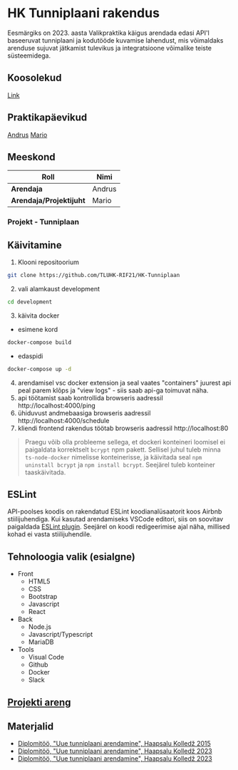 # HK Tunniplaani rakendus

Eesmärgiks on 2023. aasta Valikpraktika käigus arendada edasi API'l baseeruvat tunniplaani ja kodutööde kuvamise lahendust, mis võimaldaks arenduse sujuvat jätkamist tulevikus ja integratsioone võimalike teiste süsteemidega.

## Koosolekud

[Link](https://github.com/TLUHK-RIF21/HK-Tunniplaan/blob/master/rif21/koosolekud.md)

## Praktikapäevikud
[Andrus](https://github.com/TLUHK-RIF21/HK-Tunniplaan/issues/2)
[Mario](https://github.com/TLUHK-RIF21/HK-Tunniplaan/issues/1)

## Meeskond

| **Roll**   | **Nimi** |
| ---------- | -------- |
| **Arendaja** | Andrus    |
| **Arendaja/Projektijuht** | Mario    |

### Projekt - Tunniplaan

## Käivitamine

1. Klooni repositoorium 
```bash
git clone https://github.com/TLUHK-RIF21/HK-Tunniplaan
```
2. vali alamkaust development 
```bash
cd development
```
3. käivita docker
- esimene kord 
```bash
docker-compose build
```
- edaspidi 
```bash
docker-compose up -d
```
4. arendamisel vsc docker extension ja seal vaates "containers" juurest api peal parem klõps ja "view logs" - siis saab api-ga toimuvat näha.
5. api töötamist saab kontrollida browseris aadressil http://localhost:4000/ping
6. ühiduvust andmebaasiga browseris aadressil http://localhost:4000/schedule
7. kliendi frontend rakendus töötab browseris aadressil http://localhost:80

> Praegu võib olla probleeme sellega, et dockeri konteineri loomisel ei paigaldata korrektselt `bcrypt` npm pakett. Sellisel juhul tuleb minna `ts-node-docker` nimelisse konteinerisse, ja käivitada seal `npm uninstall bcrypt` ja `npm install bcrypt`. Seejärel tuleb konteiner taaskäivitada.

## ESLint

API-poolses koodis on rakendatud ESLint koodianalüsaatorit koos Airbnb stiilijuhendiga. Kui kasutad arendamiseks VSCode editori, siis on soovitav paigaldada [ESLint plugin](https://marketplace.visualstudio.com/items?itemName=dbaeumer.vscode-eslint). Seejärel on koodi redigeerimise ajal näha, millised kohad ei vasta stiilijuhendile.



## Tehnoloogia valik (esialgne)

- Front
  - HTML5
  - CSS
  - Bootstrap
  - Javascript
  - React
- Back
  - Node.js
  - Javascript/Typescript
  - MariaDB
- Tools
  - Visual Code
  - Github
  - Docker
  - Slack

## [Projekti areng](https://github.com/TLUHK-RIF21/HK-Tunniplaan/blob/main/README.md)


## Materjalid

- [Diplomitöö, "Uue tunniplaani arendamine", Haapsalu Kolledž 2015](https://www.etera.ee/zoom/4375/view?page=1&p=separate&search=&view=0,0,2480,3509)
- [Diplomitöö, "Uue tunniplaani arendamine", Haapsalu Kolledž 2023]()
- [Diplomitöö, "Uue tunniplaani arendamine", Haapsalu Kolledž 2023]()
